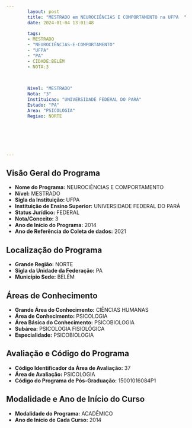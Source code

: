 ```yaml
---
        layout: post
        title: "MESTRADO em NEUROCIÊNCIAS E COMPORTAMENTO na UFPA  "
        date: 2024-01-04 13:01:48
     
        tags:
        - MESTRADO
        - "NEUROCIÊNCIAS-E-COMPORTAMENTO"
        - "UFPA"
        - "PA"
        - CIDADE:BELÉM
        - NOTA:3
        
       

        Nivel: "MESTRADO"
        Nota: "3"
        Instituicao: "UNIVERSIDADE FEDERAL DO PARÁ"
        Estado: "PA"
        Area: "PSICOLOGIA"
        Regiao: NORTE
        
        
        
        
        
        
---
```

## Visão Geral do Programa
- **Nome do Programa:** NEUROCIÊNCIAS E COMPORTAMENTO
- **Nível:** MESTRADO
- **Sigla da Instituição:** UFPA
- **Instituição de Ensino Superior:** UNIVERSIDADE FEDERAL DO PARÁ
- **Status Jurídico:** FEDERAL
- **Nota/Conceito:** 3
- **Ano de Início do Programa:** 2014
- **Ano de Referência do Coleta de dados:** 2021

## Localização do Programa
- **Grande Região:** NORTE
- **Sigla da Unidade da Federação:** PA
- **Município Sede:** BELÉM

## Áreas de Conhecimento
- **Grande Área do Conhecimento:** CIÊNCIAS HUMANAS
- **Área de Conhecimento:** PSICOLOGIA
- **Área Básica do Conhecimento:** PSICOBIOLOGIA
- **Subárea:** PSICOLOGIA FISIOLÓGICA
- **Especialidade:** PSICOBIOLOGIA

## Avaliação e Código do Programa
- **Código Identificador da Área de Avaliação:** 37
- **Área de Avaliação:** PSICOLOGIA
- **Código do Programa de Pós-Graduação:** 15001016084P1


## Modalidade e Ano de Início do Curso
- **Modalidade do Programa:** ACADÊMICO
- **Ano de Início de Cada Curso:** 2014
